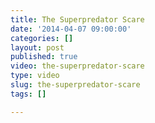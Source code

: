 ```yaml
---
title: The Superpredator Scare
date: '2014-04-07 09:00:00'
categories: []
layout: post
published: true
video: the-superpredator-scare
type: video
slug: the-superpredator-scare
tags: []

---
```


